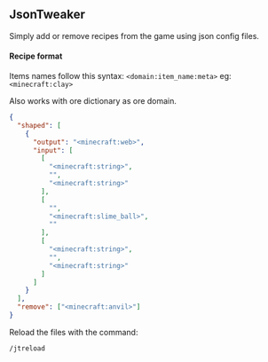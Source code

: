 ## JsonTweaker

Simply add or remove recipes from the game using json config files.

#### Recipe format

Items names follow this syntax: `<domain:item_name:meta>` eg: `<minecraft:clay>`

Also works with ore dictionary as ore domain.

```json
{
  "shaped": [
    {
      "output": "<minecraft:web>",
      "input": [
        [
          "<minecraft:string>",
          "",
          "<minecraft:string>"
        ],
        [
          "",
          "<minecraft:slime_ball>",
          ""
        ],
        [
          "<minecraft:string>",
          "",
          "<minecraft:string>"
        ]
      ]
    }
  ],
  "remove": ["<minecraft:anvil>"]
}
```

Reload the files with the command:

`/jtreload`

